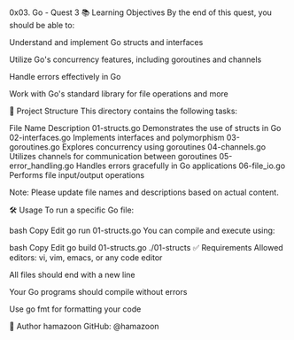 0x03. Go - Quest 3
📚 Learning Objectives
By the end of this quest, you should be able to:

Understand and implement Go structs and interfaces

Utilize Go's concurrency features, including goroutines and channels

Handle errors effectively in Go

Work with Go's standard library for file operations and more

📁 Project Structure
This directory contains the following tasks:

File Name	Description
01-structs.go	Demonstrates the use of structs in Go
02-interfaces.go	Implements interfaces and polymorphism
03-goroutines.go	Explores concurrency using goroutines
04-channels.go	Utilizes channels for communication between goroutines
05-error_handling.go	Handles errors gracefully in Go applications
06-file_io.go	Performs file input/output operations

Note: Please update file names and descriptions based on actual content.

🛠️ Usage
To run a specific Go file:

bash
Copy
Edit
go run 01-structs.go
You can compile and execute using:

bash
Copy
Edit
go build 01-structs.go
./01-structs
✅ Requirements
Allowed editors: vi, vim, emacs, or any code editor

All files should end with a new line

Your Go programs should compile without errors

Use go fmt for formatting your code

🧠 Author
hamazoon
GitHub: @hamazoon



